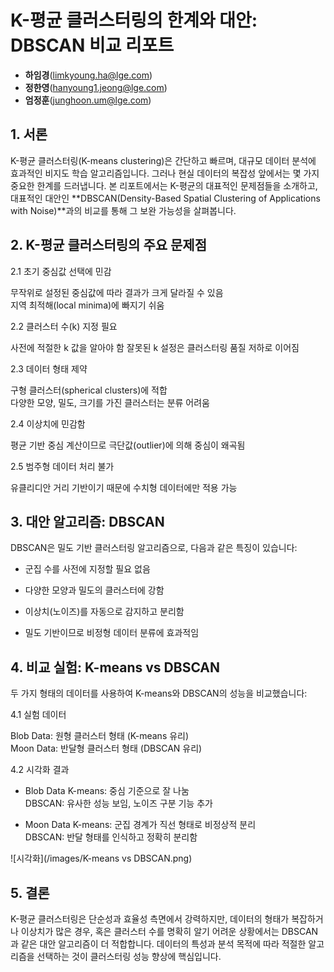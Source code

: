 # K-평균 클러스터링의 한계와 대안: DBSCAN 비교 리포트

- **하임경**(limkyoung.ha@lge.com)  
- **정한영**(hanyoung1.jeong@lge.com)  
- **엄정훈**(junghoon.um@lge.com)  

## 1. 서론  

K-평균 클러스터링(K-means clustering)은 간단하고 빠르며, 대규모 데이터 분석에 효과적인 비지도 학습 알고리즘입니다. 
그러나 현실 데이터의 복잡성 앞에서는 몇 가지 중요한 한계를 드러냅니다. 본 리포트에서는 K-평균의 대표적인 문제점들을 소개하고, 대표적인 대안인 
**DBSCAN(Density-Based Spatial Clustering of Applications with Noise)**과의 비교를 통해 그 보완 가능성을 살펴봅니다.  

## 2. K-평균 클러스터링의 주요 문제점  

2.1 초기 중심값 선택에 민감  

무작위로 설정된 중심값에 따라 결과가 크게 달라질 수 있음  
지역 최적해(local minima)에 빠지기 쉬움

2.2 클러스터 수(k) 지정 필요  

사전에 적절한 k 값을 알아야 함
잘못된 k 설정은 클러스터링 품질 저하로 이어짐  

2.3 데이터 형태 제약  

구형 클러스터(spherical clusters)에 적합  
다양한 모양, 밀도, 크기를 가진 클러스터는 분류 어려움  

2.4 이상치에 민감함  

평균 기반 중심 계산이므로 극단값(outlier)에 의해 중심이 왜곡됨  

2.5 범주형 데이터 처리 불가  

유클리디안 거리 기반이기 때문에 수치형 데이터에만 적용 가능  

## 3. 대안 알고리즘: DBSCAN

DBSCAN은 밀도 기반 클러스터링 알고리즘으로, 다음과 같은 특징이 있습니다:

* 군집 수를 사전에 지정할 필요 없음  

* 다양한 모양과 밀도의 클러스터에 강함  

* 이상치(노이즈)를 자동으로 감지하고 분리함  

* 밀도 기반이므로 비정형 데이터 분류에 효과적임

## 4. 비교 실험: K-means vs DBSCAN

두 가지 형태의 데이터를 사용하여 K-means와 DBSCAN의 성능을 비교했습니다:

4.1 실험 데이터

Blob Data: 원형 클러스터 형태 (K-means 유리)  
Moon Data: 반달형 클러스터 형태 (DBSCAN 유리)  

4.2 시각화 결과

* Blob Data
K-means: 중심 기준으로 잘 나눔  
DBSCAN: 유사한 성능 보임, 노이즈 구분 기능 추가  

* Moon Data
K-means: 군집 경계가 직선 형태로 비정상적 분리  
DBSCAN: 반달 형태를 인식하고 정확히 분리함

![시각화](/images/K-means vs DBSCAN.png)

## 5. 결론

K-평균 클러스터링은 단순성과 효율성 측면에서 강력하지만, 데이터의 형태가 복잡하거나 이상치가 많은 경우,
혹은 클러스터 수를 명확히 알기 어려운 상황에서는 DBSCAN과 같은 대안 알고리즘이 더 적합합니다. 
데이터의 특성과 분석 목적에 따라 적절한 알고리즘을 선택하는 것이 클러스터링 성능 향상에 핵심입니다.


